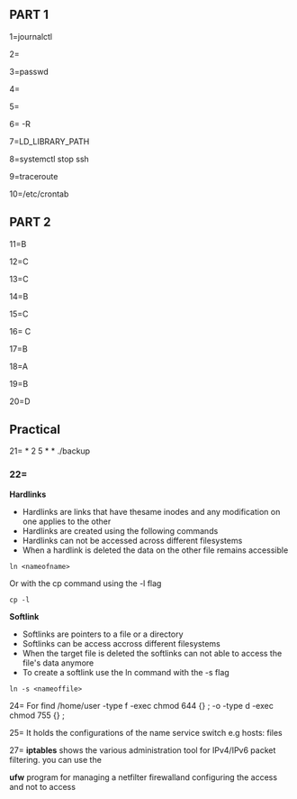 ## PART 1

1=journalctl

2=

3=passwd 

4=

5=

6= -R

7=LD_LIBRARY_PATH

8=systemctl stop ssh 

9=traceroute

10=/etc/crontab
 ## PART 2
 
11=B

12=C

13=C

14=B

15=C

16= C
 
17=B

18=A

19=B

20=D

## Practical

21= * 2 5 * * ./backup

### 22=
**Hardlinks**
- Hardlinks are links that have thesame inodes and any modification on one applies to the other
- Hardlinks are created using the following commands
- Hardlinks can not be accessed across different filesystems 
- When a hardlink is deleted the data on the other file remains accessible
```shell
ln <nameofname>
```
Or with the cp command using the -l flag
```shell
cp -l 
```
**Softlink**
- Softlinks are pointers to a file or a directory
- Softlinks can be access accross different filesystems
- When the target file is deleted the softlinks can not able to access the file's  data anymore
- To create a softlink use the ln command with the -s flag 
```shell
ln -s <nameoffile>
```
24= For 
find /home/user -type f -exec chmod 644 {} \; -o -type d -exec chmod 755 {} \;

25= It holds the configurations of the name service switch
e.g hosts: files

27= **iptables** shows the various administration tool for IPv4/IPv6 packet filtering. you can use the 

**ufw**  program for managing a netfilter firewalland configuring the access and not to access

